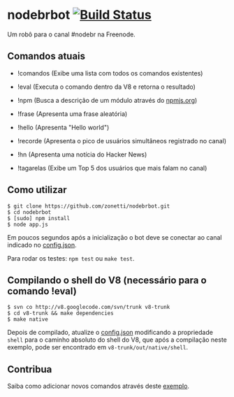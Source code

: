 # nodebrbot [![Build Status](https://secure.travis-ci.org/zonetti/nodebrbot.png)](http://travis-ci.org/zonetti/nodebrbot)

Um robô para o canal #nodebr na Freenode.

## Comandos atuais

* !comandos (Exibe uma lista com todos os comandos existentes)

* !eval <comando> (Executa o comando dentro da V8 e retorna o resultado)

* !npm <modulo> (Busca a descrição de um módulo através do [npmjs.org][npm])

* !frase (Apresenta uma frase aleatória)

* !hello (Apresenta "Hello world")

* !recorde (Apresenta o pico de usuários simultâneos registrado no canal)

* !hn (Apresenta uma notícia do Hacker News)

* !tagarelas (Exibe um Top 5 dos usuários que mais falam no canal)

## Como utilizar

    $ git clone https://github.com/zonetti/nodebrbot.git
    $ cd nodebrbot
    $ [sudo] npm install
    $ node app.js

Em poucos segundos após a inicialização o bot deve se conectar ao canal indicado no [config.json][config].

Para rodar os testes: `npm test` ou `make test`.

## Compilando o shell do V8 (necessário para o comando !eval)

    $ svn co http://v8.googlecode.com/svn/trunk v8-trunk
    $ cd v8-trunk && make dependencies
    $ make native


Depois de compilado, atualize o [config.json][config] modificando a propriedade `shell` para o caminho absoluto do shell do V8, que após a compilação neste exemplo, pode ser encontrado em `v8-trunk/out/native/shell`.

## Contribua

Saiba como adicionar novos comandos através deste [exemplo][exemplo].

[exemplo]: https://github.com/zonetti/nodebrbot/blob/master/src/commands/hello.js
[config]: https://github.com/zonetti/nodebrbot/blob/master/config.json
[npm]: https://npmjs.org/